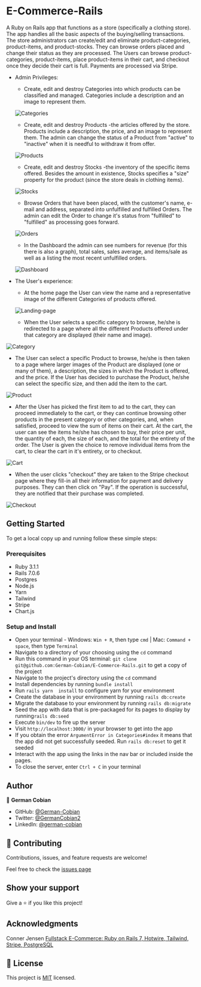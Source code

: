 # E-Commerce-Rails

 A Ruby on Rails app that functions as a store (specifically a clothing store). The app handles all the basic aspects of the buying/selling transactions. The store administrators can create/edit and eliminate product-categories, product-items, and product-stocks. They can browse orders placed and change their status as they are processed. The Users can browse product-categories, product-items, place product-items in their cart, and checkout once they decide their cart is full. Payments are processed via Stripe.

* Admin Privileges:

  - Create, edit and destroy Categories into which products can be classified and managed. Categories include a description and an image to represent them.

  ![Categories](app/assets/images/demo/categories.jpeg?raw=true "Categories")

  - Create, edit and destroy Products -the articles offered by the store. Products include a description, the price, and an image to represent them. The admin can change the status of a Product from "active" to "inactive" when it is needful to withdraw it from offer.

  ![Products](app/assets/images/demo/products.jpeg?raw=true "Products")

  - Create, edit and destroy Stocks -the inventory of the specific items offered. Besides the amount in existence, Stocks specifies a "size" property for the product (since the store deals in clothing items).

  ![Stocks](app/assets/images/demo/stock.jpeg?raw=true "Stocks")

  - Browse Orders that have been placed, with the customer's name, e-mail and address, separated into unfulfilled and fulfilled Orders. The admin can edit the Order to change it's status from "fulfilled" to "fulfilled" as processing goes forward.

  ![Orders](app/assets/images/demo/orders.jpeg?raw=true "Orders")

  - In the Dashboard the admin can see numbers for revenue (for this  there is also a graph), total sales, sales average, and items/sale as well as a listing the most recent unfulfilled orders.

   ![Dashboard](app/assets/images/demo/dashboard.jpeg?raw=true "dashboard")


* The User's experience:

  - At the home page the User can view the name and a representative image of the different Categories of products offered.

  ![Landing-page](app/assets/images/demo/landing.jpeg?raw=true "Landing-page")

  - When the User selects a specific category to browse, he/she is redirected to a page where all the different Products offered under that category are displayed (their name and image).

 ![Category](app/assets/images/demo/category.jpeg?raw=true "Category")

  - The User can select a specific Product to browse, he/she is then taken to a page where larger  images of the Product are displayed (one or many of them), a description, the sizes in which the Product is offered, and the price. If the User has decided to purchase the Product, he/she can select the specific size, and then add the item to the cart. 

  ![Product](app/assets/images/demo/product.jpeg?raw=true "Product")

  - After the User has picked the first item to ad to the cart, they can proceed immediately to the cart, or they can continue browsing other products in the present category or other categories, and, when satisfied, proceed to view the sum of items on their cart. At the cart, the user can see the items he/she has chosen to buy, their price per unit, the quantity of each, the size of each, and the total for the entirety of the order. The User is given the choice to remove individual items from the cart, to clear the cart in it's entirety, or to checkout.

  ![Cart](app/assets/images/demo/cart.jpeg?raw=true "Cart")

  - When the user clicks "checkout" they are taken to the Stripe checkout page where they fill-in all their information for payment and delivery purposes. They can then click on "Pay". If the operation is successful, they are notified that their purchase was completed.

  ![Checkout](app/assets/images/demo/checkout.jpeg?raw=true "Checkout")


## Getting Started

To get a local copy up and running follow these simple steps:


### Prerequisites

* Ruby 3.1.1
* Rails 7.0.6
* Postgres
* Node.js
* Yarn
* Tailwind
* Stripe
* Chart.js


### Setup and Install

* Open your terminal - Windows: `Win + R`, then type `cmd` | Mac: `Command + space`, then type `Terminal`
* Navigate to a directory of your choosing using the `cd` command
* Run this command in your OS terminal: `git clone git@github.com:German-Cobian/E-Commerce-Rails.git` to get a copy of the project
* Navigate to the project's directory using the `cd` command
* Install dependencies by running `bundle install`
* Run `rails yarn  install` to configure yarn for your environment
* Create the database in your environment by running `rails db:create`
* Migrate the database to your environment by running `rails db:migrate`
* Seed the app with data that is pre-packaged for its pages to display by running`rails db:seed`
* Execute `bin/dev` to fire up the server
* Visit `http://localhost:3000/` in your browser to get into the app
* If you obtain the error `ArgumentError in Categories#index` it means that the app did not get successfully seeded. Run `rails db:reset` to get it seeded
* Interact with the app using the links in the nav bar or included inside the pages.
* To close the server, enter `Ctrl + C` in your terminal


## Author

👤 **German Cobian**

* GitHub: [@German-Cobian](https://github.com/German-Cobian)
* Twitter: [@GermanCobian2](https://twitter.com/GermanCobian2)
* LinkedIn: [@german-cobian](https://www.linkedin.com/in/german-cobian/)


## 🤝 Contributing

Contributions, issues, and feature requests are welcome!

Feel free to check the [issues page](https://github.com/German-Cobian/E-Commerce-Rails/issues)


## Show your support

Give a ⭐️ if you like this project!


## Acknowledgments

Conner Jensen [Fullstack E-Commerce: Ruby on Rails 7, Hotwire, Tailwind, Stripe, PostgreSQL](https://youtu.be/hURUMwdCWuI)


## 📝 License

This project is [MIT](https://github.com/German-Cobian/E-Commerce-Rails/blob/main/LICENSE) licensed.
